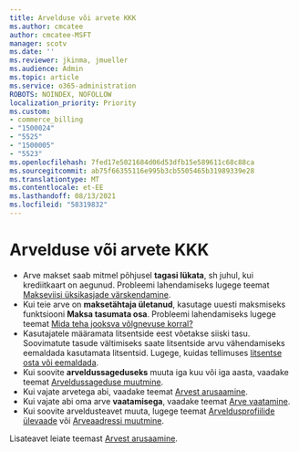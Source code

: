 ```yaml
---
title: Arvelduse või arvete KKK
ms.author: cmcatee
author: cmcatee-MSFT
manager: scotv
ms.date: ''
ms.reviewer: jkinma, jmueller
ms.audience: Admin
ms.topic: article
ms.service: o365-administration
ROBOTS: NOINDEX, NOFOLLOW
localization_priority: Priority
ms.custom:
- commerce_billing
- "1500024"
- "5525"
- "1500005"
- "5523"
ms.openlocfilehash: 7fed17e5021684d06d53dfb15e589611c68c88ca
ms.sourcegitcommit: ab75f66355116e995b3cb5505465b31989339e28
ms.translationtype: MT
ms.contentlocale: et-EE
ms.lasthandoff: 08/13/2021
ms.locfileid: "58319832"
---
```

# <a name="billing-or-invoice-faq"></a>Arvelduse või arvete KKK

- Arve makset saab mitmel põhjusel **tagasi lükata**, sh juhul, kui krediitkaart on aegunud. Probleemi lahendamiseks lugege teemat [Makseviisi üksikasjade värskendamine](https://docs.microsoft.com/microsoft-365/commerce/billing-and-payments/manage-payment-methods#update-payment-method-details).
- Kui teie arve on **maksetähtaja ületanud**, kasutage uuesti maksmiseks funktsiooni **Maksa tasumata osa**. Probleemi lahendamiseks lugege teemat [Mida teha jooksva võlgnevuse korral?](https://docs.microsoft.com/microsoft-365/commerce/billing-and-payments/pay-for-your-subscription#what-if-i-have-an-outstanding-balance)
- Kasutajatele määramata litsentside eest võetakse siiski tasu. Soovimatute tasude vältimiseks saate litsentside arvu vähendamiseks eemaldada kasutamata litsentsid. Lugege, kuidas tellimuses [litsentse osta või eemaldada](https://docs.microsoft.com/microsoft-365/commerce/licenses/buy-licenses).
- Kui soovite **arveldussageduseks** muuta iga kuu või iga aasta, vaadake teemat [Arveldussageduse muutmine](https://docs.microsoft.com/microsoft-365/commerce/billing-and-payments/change-payment-frequency).
- Kui vajate arvetega abi, vaadake teemat [Arvest arusaamine](https://docs.microsoft.com/microsoft-365/commerce/billing-and-payments/understand-your-invoice2).
- Kui vajate abi oma arve **vaatamisega**, vaadake teemat [Arve vaatamine](https://docs.microsoft.com/microsoft-365/commerce/billing-and-payments/view-your-bill-or-invoice).
- Kui soovite arveldusteavet muuta, lugege teemat [Arveldusprofiilide ülevaade](https://docs.microsoft.com/microsoft-365/commerce/billing-and-payments/manage-billing-profiles) või [Arveaadressi muutmine](https://docs.microsoft.com/microsoft-365/commerce/billing-and-payments/change-your-billing-addresses).

Lisateavet leiate teemast [Arvest arusaamine](https://docs.microsoft.com/microsoft-365/commerce/billing-and-payments/understand-your-invoice2).